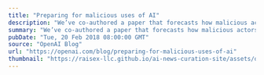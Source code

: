 ```yaml
---
title: "Preparing for malicious uses of AI"
description: "We’ve co-authored a paper that forecasts how malicious actors could misuse AI technology, and potential ways we can prevent and mitigate these threats. This paper is the outcome of almost a year of sustained work with our colleagues at the Future of Humanity Institute, the Centre for the Study of Existential Risk, the Center for a New American Security, the Electronic Frontier Foundation, and others."
summary: "We’ve co-authored a paper that forecasts how malicious actors could misuse AI technology, and potential ways we can prevent and mitigate these threats. This paper is the outcome of almost a year of sustained work with our colleagues at the Future of Humanity Institute, the Centre for the Study of Existential Risk, the Center for a New American Security, the Electronic Frontier Foundation, and others."
pubDate: "Tue, 20 Feb 2018 08:00:00 GMT"
source: "OpenAI Blog"
url: "https://openai.com/blog/preparing-for-malicious-uses-of-ai"
thumbnail: "https://raisex-llc.github.io/ai-news-curation-site/assets/openai_logo.png"
---
```


